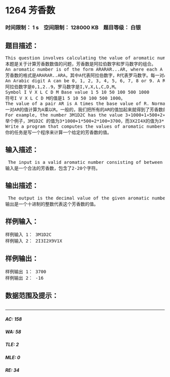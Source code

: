 # 1264 芳香数   
### 时间限制： 1 s&nbsp;&nbsp;&nbsp;&nbsp;空间限制： 128000 KB&nbsp;&nbsp;&nbsp;&nbsp;题目等级： 白银  
## 题目描述：  

<pre>
This question involves calculating the value of aromatic numbers which are a combination of Arabic digits and Roman numerals.
本题是关于计算芳香数数值的问题，芳香数是阿拉伯数字和罗马数字的组合。
An aromatic number is of the form ARARAR...AR, where each A is an Arabic digit, and each R is a Roman numeral. Each pair AR contributes a value described below, and by adding or subtracting these values together we get the value of the entire aromatic number.
芳香数的格式是ARARAR..ARA，其中A代表阿拉伯数字，R代表罗马数字。每一对AR按照下面的计算方式计算一个值，通过把这些数值加减起来，就得到了整个芳香数的数值。
An Arabic digit A can be 0, 1, 2, 3, 4, 5, 6, 7, 8 or 9. A Roman numeral R is one of the seven letters I, V, X, L, C, D, or M. Each Roman numeral has a base value:
阿拉伯数字是0,1,2..9，罗马数字是I,V,X,L,C,D,M。
Symbol I V X L C D M Base value 1 5 10 50 100 500 1000
符号I V X L C D M的值是1 5 10 50 100 500 1000。
The value of a pair AR is A times the base value of R. Normally, you add up the values of the pairs to get the overall value. However, wherever there are consecutive symbols ARA0R0 with R0 having a strictly bigger base value than R, the value of pair AR must be subtracted from the total, instead of being added.
一对AR的值计算为A乘以R。一般的，我们把所有的AR的值加起来就得到了芳香数的值。但是如果存在连续的两个数对ARA0R0，其中R0严格大于R的话，则需要减去AR的值，而不是加上。
For example, the number 3M1D2C has the value 3∗1000+1∗500+2∗100 = 3700 and 3X2I4X has the value 3 ∗ 10 − 2 ∗ 1 + 4 ∗ 10 = 68.
举个例子，3M1D2C 的值为3*1000+1*500+2*100=3700，而3X2I4X的值为3*10-2*1+4*10=68
Write a program that computes the values of aromatic numbers.
你的任务是写一个程序来计算一个给定的芳香数的值。
</pre>
  
  
## 输入描述：  

<pre>
 The input is a valid aromatic number consisting of between 2 and 20 symbols.
输入是一个合法的芳香数，包含了2-20个字符。
</pre>
  
  
## 输出描述：  

<pre>
 The output is the decimal value of the given aromatic number.
输出是一个十进制的整数代表这个芳香数的值。
</pre>
  
  
## 样例输入：  

<pre>
样例输入 1： 3M1D2C
样例输入 2： 2I3I2X9V1X
</pre>
  
  
## 样例输出：  

<pre>
样例输出 1： 3700
样例输出 2： -16
</pre>
  
  
## 数据范围及提示：  

<pre>
</pre>
  
  
***  

##### AC: 158  
##### WA: 58  
##### TLE: 2  
##### MLE: 0  
##### RE: 34  
